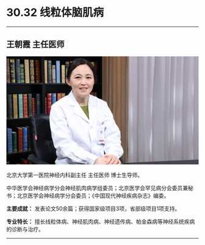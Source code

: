 # 30.32 线粒体脑肌病

---

## 王朝霞 主任医师

![1686481251844](image/c30_032/1686481251844.png)

北京大学第一医院神经内科副主任 主任医师 博士生导师。

中华医学会神经病学分会神经肌肉病学组委员；北京医学会罕见病分会委员兼秘书；北京医学会神经病学分会委员；《中国现代神经疾病杂志》编委。

**主要成就：** 发表论文50余篇；获得国家级项目3项，省部级项目1项支持。

**专业特长：** 擅长线粒体病、神经肌肉病、神经遗传病、帕金森病等神经系统疾病的诊断与治疗。

---

